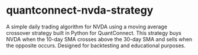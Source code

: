 # quantconnect-nvda-strategy
A simple daily trading algorithm for NVDA using a moving average crossover strategy built in Python for QuantConnect. This strategy buys NVDA when the 10-day SMA crosses above the 30-day SMA and sells when the opposite occurs. Designed for backtesting and educational purposes.
